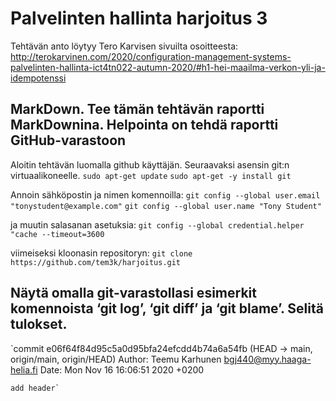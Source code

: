 # Palvelinten hallinta harjoitus 3 

Tehtävän anto löytyy Tero Karvisen sivuilta osoitteesta:
http://terokarvinen.com/2020/configuration-management-systems-palvelinten-hallinta-ict4tn022-autumn-2020/#h1-hei-maailma-verkon-yli-ja-idempotenssi

## MarkDown. Tee tämän tehtävän raportti MarkDownina. Helpointa on tehdä raportti GitHub-varastoon

Aloitin tehtävän luomalla github käyttäjän. Seuraavaksi asensin git:n virtuaalikoneelle.
`sudo apt-get update`
`sudo apt-get -y install git`

Annoin sähköpostin ja nimen komennoilla:
`git config --global user.email "tonystudent@example.com"`
`git config --global user.name "Tony Student"`

ja muutin salasanan asetuksia:
`git config --global credential.helper "cache --timeout=3600`

viimeiseksi kloonasin repositoryn:
`git clone https://github.com/tem3k/harjoitus.git`


## Näytä omalla git-varastollasi esimerkit komennoista ‘git log’, ‘git diff’ ja ‘git blame’. Selitä tulokset.



`commit e06f64f84d95c5a0d95bfa24efcdd4b74a6a54fb (HEAD -> main, origin/main, origin/HEAD)
Author: Teemu Karhunen <bgj440@myy.haaga-helia.fi>
Date:   Mon Nov 16 16:06:51 2020 +0200

    add header`
